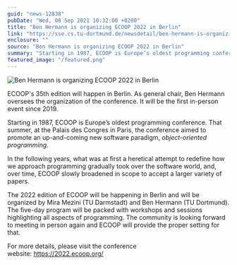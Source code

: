```yaml
---
guid: "news-12838"
pubDate: "Wed, 08 Sep 2021 10:32:00 +0200"
title: "Ben Hermann is organizing ECOOP 2022 in Berlin"
link: "https://sse.cs.tu-dortmund.de/newsdetail/ben-hermann-is-organizing-ecoop-2022-in-berlin-12838/"
enclosure: ""
source: "Ben Hermann is organizing ECOOP 2022 in Berlin"
summary: "Starting in 1987, ECOOP is Europe’s oldest programming conference."
featured_image: "/featured.png"
---
```

![Ben Hermann is organizing ECOOP 2022 in Berlin](/featured.png)

ECOOP's 35th edition will happen in Berlin. As general chair, Ben Hermann oversees the organization of the conference. It will be the first in-person event since 2019.

Starting in 1987, ECOOP is Europe’s oldest programming conference. That summer, at the Palais des Congres in Paris, the conference aimed to promote an up-and-coming new software paradigm, *object-oriented programming*.

In the following years, what was at first a heretical attempt to redefine how we approach programming gradually took over the software world, and, over time, ECOOP slowly broadened in scope to accept a larger variety of papers.

The 2022 edition of ECOOP will be happening in Berlin and will be organized by Mira Mezini (TU Darmstadt) and Ben Hermann (TU Dortmund). The five-day program will be packed with workshops and sessions highlighting all aspects of programming. The community is looking forward to meeting in person again and ECOOP will provide the proper setting for that.

For more details, please visit the conference website: <https://2022.ecoop.org/>
